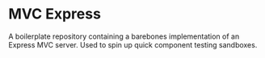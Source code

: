 # MVC Express
A boilerplate repository containing a barebones implementation of an Express MVC server. Used to spin up quick component testing sandboxes.